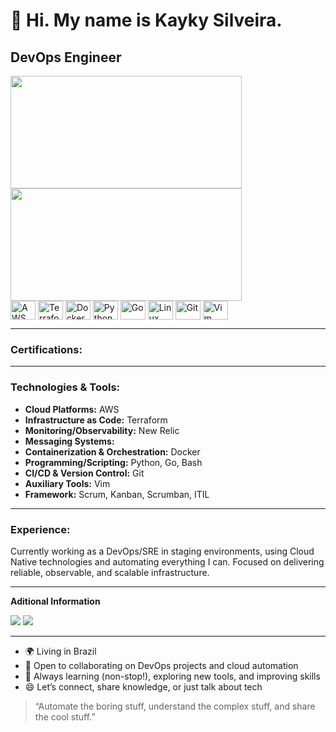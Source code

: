 # 👋 Hi. My name is Kayky Silveira.

## DevOps Engineer
<div>
 <a href="https://beacons.ai/KaykyObon">
 <img height="180em" width="370" src="https://github-readme-stats.vercel.app/api?username=KaykyObon&show_icons=true&theme=dark&include_all_commits=true&count_private=true">
 <img height="180em" width="370" src="https://github-readme-stats.vercel.app/api/top-langs/?username=KaykyObon&layout=compact&langs_count=16&theme=dark"/>
 </a>
<div>

<div>
 <img align="center" alt="AWS" height="30" width="40" src="https://cdn.jsdelivr.net/gh/devicons/devicon@latest/icons/amazonwebservices/amazonwebservices-original-wordmark.svg" />
 <img align="center" alt="Terraform" height="30" width="40" src="https://cdn.jsdelivr.net/gh/devicons/devicon@latest/icons/terraform/terraform-original.svg" />
 <img align="center" alt="Docker" height="30" width="40" src="https://cdn.jsdelivr.net/gh/devicons/devicon@latest/icons/docker/docker-original.svg" />
 <img align="center" alt="Python" height="30" width="40" src="https://cdn.jsdelivr.net/gh/devicons/devicon@latest/icons/python/python-original.svg" />
 <img align="center" alt="Go" height="30" width="40" src="https://cdn.jsdelivr.net/gh/devicons/devicon@latest/icons/go/go-original-wordmark.svg" />   
 <img align="center" alt="Linux" height="30" width="40" src="https://cdn.jsdelivr.net/gh/devicons/devicon@latest/icons/linux/linux-original.svg" />
<img align="center" alt="Git" height="30" width="40" src="https://cdn.jsdelivr.net/gh/devicons/devicon@latest/icons/git/git-original.svg" />
<img align="center" alt="Vim" height="30" width="40" src="https://cdn.jsdelivr.net/gh/devicons/devicon@latest/icons/vim/vim-original.svg" />
<div>

---
### Certifications:

---
### Technologies & Tools:

- **Cloud Platforms:** AWS
- **Infrastructure as Code:** Terraform
- **Monitoring/Observability:** New Relic
- **Messaging Systems:**
- **Containerization & Orchestration:** Docker
- **Programming/Scripting:** Python, Go, Bash
- **CI/CD & Version Control:** Git
- **Auxiliary Tools:** Vim
- **Framework:** Scrum, Kanban, Scrumban, ITIL
---
### Experience:
Currently working as a DevOps/SRE in staging environments, using Cloud Native technologies and automating everything I can. Focused on delivering reliable, observable, and scalable infrastructure.

---
**Aditional Information**
<div>
 <a href="" target="_blank"><img src="https://img.shields.io/badge/LinkedIn-0077B5?style=for-the-badge&logo=linkedin&logoColor=white"></a>
 <a href="" target="_blank"><img src="https://img.shields.io/badge/YouTube-FF0000?style=for-the-badge&logo=youtube&logoColor=white"></a>
<div>

---
- 🌍 Living in Brazil
- 🤝 Open to collaborating on DevOps projects and cloud automation
- 🧠 Always learning (non-stop!), exploring new tools, and improving skills
- 😄 Let’s connect, share knowledge, or just talk about tech

> “Automate the boring stuff, understand the complex stuff, and share the cool stuff.”
